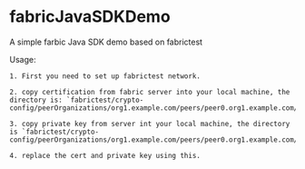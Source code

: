 # fabricJavaSDKDemo
A simple farbic Java SDK demo based on fabrictest

Usage:

    1. First you need to set up fabrictest network.
    
    2. copy certification from fabric server into your local machine, the directory is: `fabrictest/crypto-config/peerOrganizations/org1.example.com/peers/peer0.org1.example.com/msp/admincerts`
    
    3. copy private key from server int your local machine, the directory is `fabrictest/crypto-config/peerOrganizations/org1.example.com/peers/peer0.org1.example.com/msp/keystore`
    
    4. replace the cert and private key using this.
    
    
